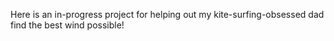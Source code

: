 Here is an in-progress project for helping out my kite-surfing-obsessed dad find the best wind possible!
